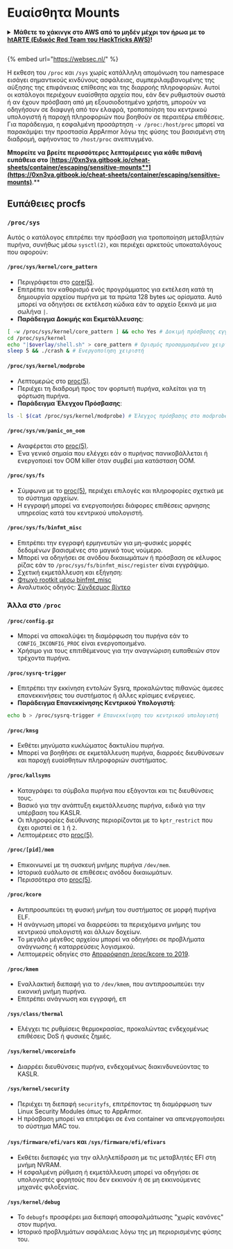 # Ευαίσθητα Mounts

<details>

<summary><strong>Μάθετε το χάκινγκ στο AWS από το μηδέν μέχρι τον ήρωα με το</strong> <a href="https://training.hacktricks.xyz/courses/arte"><strong>htARTE (Ειδικός Red Team του HackTricks AWS)</strong></a><strong>!</strong></summary>

Άλλοι τρόποι υποστήριξης του HackTricks:

* Αν θέλετε να δείτε την **εταιρεία σας διαφημισμένη στο HackTricks** ή να **κατεβάσετε το HackTricks σε μορφή PDF** ελέγξτε τα [**ΣΧΕΔΙΑ ΣΥΝΔΡΟΜΗΣ**](https://github.com/sponsors/carlospolop)!
* Αποκτήστε το [**επίσημο PEASS & HackTricks swag**](https://peass.creator-spring.com)
* Ανακαλύψτε [**την Οικογένεια PEASS**](https://opensea.io/collection/the-peass-family), τη συλλογή μας από αποκλειστικά [**NFTs**](https://opensea.io/collection/the-peass-family)
* **Εγγραφείτε στη** 💬 [**ομάδα Discord**](https://discord.gg/hRep4RUj7f) ή στη [**ομάδα τηλεγραφήματος**](https://t.me/peass) ή **ακολουθήστε** μας στο **Twitter** 🐦 [**@carlospolopm**](https://twitter.com/hacktricks\_live)**.**
* **Μοιραστείτε τα χάκινγκ κόλπα σας υποβάλλοντας PRs στα** [**HackTricks**](https://github.com/carlospolop/hacktricks) και [**HackTricks Cloud**](https://github.com/carlospolop/hacktricks-cloud) αποθετήρια του github.

</details>

<figure><img src="../../../../.gitbook/assets/WebSec_1500x400_10fps_21sn_lightoptimized_v2.gif" alt=""><figcaption></figcaption></figure>

{% embed url="https://websec.nl/" %}

Η εκθεση του `/proc` και `/sys` χωρίς κατάλληλη απομόνωση του namespace εισάγει σημαντικούς κινδύνους ασφάλειας, συμπεριλαμβανομένης της αύξησης της επιφάνειας επίθεσης και της διαρροής πληροφοριών. Αυτοί οι κατάλογοι περιέχουν ευαίσθητα αρχεία που, εάν δεν ρυθμιστούν σωστά ή αν έχουν πρόσβαση από μη εξουσιοδοτημένο χρήστη, μπορούν να οδηγήσουν σε διαφυγή από τον ελαφρά, τροποποίηση του κεντρικού υπολογιστή ή παροχή πληροφοριών που βοηθούν σε περαιτέρω επιθέσεις. Για παράδειγμα, η εσφαλμένη προσάρτηση `-v /proc:/host/proc` μπορεί να παρακάμψει την προστασία AppArmor λόγω της φύσης του βασισμένη στη διαδρομή, αφήνοντας το `/host/proc` ανεπτυγμένο.

**Μπορείτε να βρείτε περισσότερες λεπτομέρειες για κάθε πιθανή ευπάθεια στο** [**https://0xn3va.gitbook.io/cheat-sheets/container/escaping/sensitive-mounts**](https://0xn3va.gitbook.io/cheat-sheets/container/escaping/sensitive-mounts)**.**

## Ευπάθειες procfs

### `/proc/sys`

Αυτός ο κατάλογος επιτρέπει την πρόσβαση για τροποποίηση μεταβλητών πυρήνα, συνήθως μέσω `sysctl(2)`, και περιέχει αρκετούς υποκαταλόγους που αφορούν:

#### **`/proc/sys/kernel/core_pattern`**

* Περιγράφεται στο [core(5)](https://man7.org/linux/man-pages/man5/core.5.html).
* Επιτρέπει τον καθορισμό ενός προγράμματος για εκτέλεση κατά τη δημιουργία αρχείου πυρήνα με τα πρώτα 128 bytes ως ορίσματα. Αυτό μπορεί να οδηγήσει σε εκτέλεση κώδικα εάν το αρχείο ξεκινά με μια σωλήνα `|`.
*   **Παράδειγμα Δοκιμής και Εκμετάλλευσης**:

```bash
[ -w /proc/sys/kernel/core_pattern ] && echo Yes # Δοκιμή πρόσβασης εγγραφής
cd /proc/sys/kernel
echo "|$overlay/shell.sh" > core_pattern # Ορισμός προσαρμοσμένου χειριστή
sleep 5 && ./crash & # Ενεργοποίηση χειριστή
```

#### **`/proc/sys/kernel/modprobe`**

* Λεπτομερώς στο [proc(5)](https://man7.org/linux/man-pages/man5/proc.5.html).
* Περιέχει τη διαδρομή προς τον φορτωτή πυρήνα, καλείται για τη φόρτωση πυρήνα.
*   **Παράδειγμα Έλεγχου Πρόσβασης**:

```bash
ls -l $(cat /proc/sys/kernel/modprobe) # Έλεγχος πρόσβασης στο modprobe
```

#### **`/proc/sys/vm/panic_on_oom`**

* Αναφέρεται στο [proc(5)](https://man7.org/linux/man-pages/man5/proc.5.html).
* Ένα γενικό σημαία που ελέγχει εάν ο πυρήνας πανικοβάλλεται ή ενεργοποιεί τον OOM killer όταν συμβεί μια κατάσταση OOM.

#### **`/proc/sys/fs`**

* Σύμφωνα με το [proc(5)](https://man7.org/linux/man-pages/man5/proc.5.html), περιέχει επιλογές και πληροφορίες σχετικά με το σύστημα αρχείων.
* Η εγγραφή μπορεί να ενεργοποιήσει διάφορες επιθέσεις αρνησης υπηρεσίας κατά του κεντρικού υπολογιστή.

#### **`/proc/sys/fs/binfmt_misc`**

* Επιτρέπει την εγγραφή ερμηνευτών για μη-φυσικές μορφές δεδομένων βασισμένες στο μαγικό τους νούμερο.
* Μπορεί να οδηγήσει σε ανόδου δικαιωμάτων ή πρόσβαση σε κέλυφος ρίζας εάν το `/proc/sys/fs/binfmt_misc/register` είναι εγγράψιμο.
* Σχετική εκμετάλλευση και εξήγηση:
* [Φτωχό rootkit μέσω binfmt\_misc](https://github.com/toffan/binfmt\_misc)
* Αναλυτικός οδηγός: [Σύνδεσμος βίντεο](https://www.youtube.com/watch?v=WBC7hhgMvQQ)

### Άλλα στο `/proc`

#### **`/proc/config.gz`**

* Μπορεί να αποκαλύψει τη διαμόρφωση του πυρήνα εάν το `CONFIG_IKCONFIG_PROC` είναι ενεργοποιημένο.
* Χρήσιμο για τους επιτιθέμενους για την αναγνώριση ευπαθειών στον τρέχοντα πυρήνα.

#### **`/proc/sysrq-trigger`**

* Επιτρέπει την εκκίνηση εντολών Sysrq, προκαλώντας πιθανώς άμεσες επανεκκινήσεις του συστήματος ή άλλες κρίσιμες ενέργειες.
*   **Παράδειγμα Επανεκκίνησης Κεντρικού Υπολογιστή**:

```bash
echo b > /proc/sysrq-trigger # Επανεκκίνηση του κεντρικού υπολογιστή
```

#### **`/proc/kmsg`**

* Εκθέτει μηνύματα κυκλώματος δακτυλίου πυρήνα.
* Μπορεί να βοηθήσει σε εκμετάλλευση πυρήνα, διαρροές διευθύνσεων και παροχή ευαίσθητων πληροφοριών συστήματος.

#### **`/proc/kallsyms`**

* Καταγράφει τα σύμβολα πυρήνα που εξάγονται και τις διευθύνσεις τους.
* Βασικό για την ανάπτυξη εκμετάλλευσης πυρήνα, ειδικά για την υπέρβαση του KASLR.
* Οι πληροφορίες διεύθυνσης περιορίζονται με το `kptr_restrict` που έχει οριστεί σε `1` ή `2`.
* Λεπτομέρειες στο [proc(5)](https://man7.org/linux/man-pages/man5/proc.5.html).

#### **`/proc/[pid]/mem`**

* Επικοινωνεί με τη συσκευή μνήμης πυρήνα `/dev/mem`.
* Ιστορικά ευάλωτο σε επιθέσεις ανόδου δικαιωμάτων.
* Περισσότερα στο [proc(5)](https://man7.org/linux/man-pages/man5/proc.5.html).

#### **`/proc/kcore`**

* Αντιπροσωπεύει τη φυσική μνήμη του συστήματος σε μορφή πυρήνα ELF.
* Η ανάγνωση μπορεί να διαρρεύσει τα περιεχόμενα μνήμης του κεντρικού υπολογιστή και άλλων δοχείων.
* Το μεγάλο μέγεθος αρχείου μπορεί να οδηγήσει σε προβλήματα ανάγνωσης ή καταρρεύσεις λογισμικού.
* Λεπτομερείς οδηγίες στο [Απορρόφηση /proc/kcore το 2019](https://schlafwandler.github.io/posts/dumping-/proc/kcore/).

#### **`/proc/kmem`**

* Εναλλακτική διεπαφή για το `/dev/kmem`, που αντιπροσωπεύει την εικονική μνήμη πυρήνα.
* Επιτρέπει ανάγνωση και εγγραφή, επ
#### **`/sys/class/thermal`**

* Ελέγχει τις ρυθμίσεις θερμοκρασίας, προκαλώντας ενδεχομένως επιθέσεις DoS ή φυσικές ζημιές.

#### **`/sys/kernel/vmcoreinfo`**

* Διαρρέει διευθύνσεις πυρήνα, ενδεχομένως διακινδυνεύοντας το KASLR.

#### **`/sys/kernel/security`**

* Περιέχει τη διεπαφή `securityfs`, επιτρέποντας τη διαμόρφωση των Linux Security Modules όπως το AppArmor.
* Η πρόσβαση μπορεί να επιτρέψει σε ένα container να απενεργοποιήσει το σύστημα MAC του.

#### **`/sys/firmware/efi/vars` και `/sys/firmware/efi/efivars`**

* Εκθέτει διεπαφές για την αλληλεπίδραση με τις μεταβλητές EFI στη μνήμη NVRAM.
* Η εσφαλμένη ρύθμιση ή εκμετάλλευση μπορεί να οδηγήσει σε υπολογιστές φορητούς που δεν εκκινούν ή σε μη εκκινούμενες μηχανές φιλοξενίας.

#### **`/sys/kernel/debug`**

* Το `debugfs` προσφέρει μια διεπαφή αποσφαλμάτωσης "χωρίς κανόνες" στον πυρήνα.
* Ιστορικό προβλημάτων ασφάλειας λόγω της μη περιορισμένης φύσης του.
